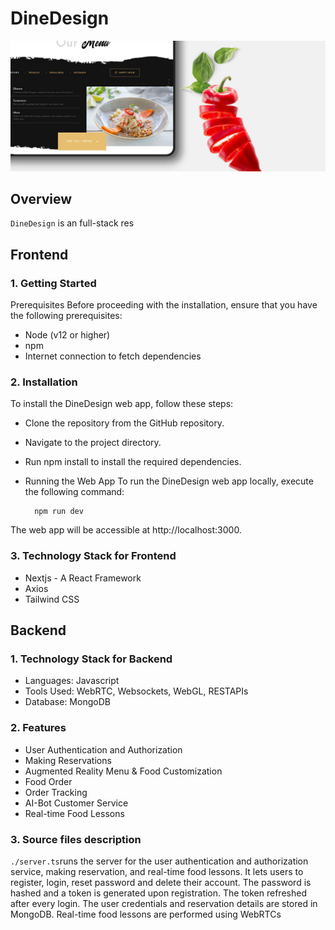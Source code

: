 # DineDesign
![DineDesign](./public/img/bg.jpeg)

## Overview
```DineDesign``` is an full-stack res
## Frontend

### 1. Getting Started
   Prerequisites 
  Before proceeding with the installation, ensure that you have the following prerequisites:

  * Node (v12 or higher)
  * npm
  * Internet connection to fetch dependencies

### 2. Installation
     
  To install the DineDesign web app, follow these steps:
     
  * Clone the repository from the GitHub repository.
  * Navigate to the project directory.
  * Run npm install to install the required dependencies.
  * Running the Web App
    To run the DineDesign web app locally, execute the following command:

    ```
      npm run dev
    ```
  The web app will be accessible at http://localhost:3000.

### 3. Technology Stack for Frontend

  * Nextjs - A React Framework
  * Axios
  * Tailwind CSS

## Backend

### 1. Technology Stack for Backend

  * Languages: Javascript
  * Tools Used: WebRTC, Websockets, WebGL, RESTAPIs
  * Database: MongoDB
    
### 2. Features
* User Authentication and Authorization
* Making Reservations
* Augmented Reality Menu & Food Customization
* Food Order
* Order Tracking
* AI-Bot Customer Service
* Real-time Food Lessons


### 3. Source files description
```./server.ts```runs the server for the user authentication and authorization service, making reservation, and real-time food lessons. It lets users to register, login, reset password and delete their account. The password is hashed and a token is generated upon registration. The token refreshed after every login. The user credentials and reservation details are stored in MongoDB. Real-time food lessons are performed using WebRTCs<br>

